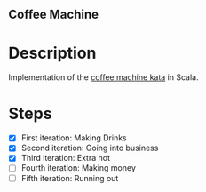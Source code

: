 ## Coffee Machine

# Description

Implementation of the [coffee machine kata](https://simcap.github.io/coffeemachine/) in Scala.

# Steps

- [x] First iteration: Making Drinks 
- [x] Second iteration: Going into business
- [x] Third iteration: Extra hot
- [ ] Fourth iteration: Making money
- [ ] Fifth iteration: Running out